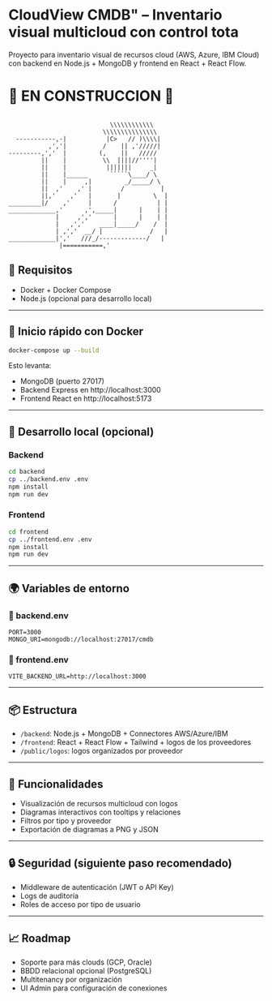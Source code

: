 
# CloudView CMDB" – Inventario visual multicloud con control tota

Proyecto para inventario visual de recursos cloud (AWS, Azure, IBM Cloud) con backend en Node.js + MongoDB y frontend en React + React Flow.

# 🚧 EN CONSTRUCCION 🚧


```
                     
                            \\\\\\\\\\\\
                          \\\\\\\\\\\\\\\
  -----------,-|           |C>   // )\\\\|
           ,','|          /    || ,'/////|
---------,','  |         (,    ||   /////
         ||    |          \\  ||||//''''|
         ||    |           |||||||     _|
         ||    |______      `````\____/ \
         ||    |     ,|         _/_____/ \
         ||  ,'    ,' |        /          |
         ||,'    ,'   |       |         \  |
_________|/    ,'     |      /           | |
_____________,'      ,',_____|      |    | |
             |     ,','      |      |    | |
             |   ,','    ____|_____/    /  |
             | ,','  __/ |             /   |
_____________|','   ///_/-------------/   |
              |===========,'
```

## 🧱 Requisitos

- Docker + Docker Compose
- Node.js (opcional para desarrollo local)

---

## 🚀 Inicio rápido con Docker

```bash
docker-compose up --build
```

Esto levanta:
- MongoDB (puerto 27017)
- Backend Express en http://localhost:3000
- Frontend React en http://localhost:5173

---

## 🧪 Desarrollo local (opcional)

### Backend

```bash
cd backend
cp ../backend.env .env
npm install
npm run dev
```

### Frontend

```bash
cd frontend
cp ../frontend.env .env
npm install
npm run dev
```

---

## 🌍 Variables de entorno

### 📁 backend.env

```
PORT=3000
MONGO_URI=mongodb://localhost:27017/cmdb
```

### 📁 frontend.env

```
VITE_BACKEND_URL=http://localhost:3000
```

---

## 📦 Estructura

- `/backend`: Node.js + MongoDB + Connectores AWS/Azure/IBM
- `/frontend`: React + React Flow + Tailwind + logos de los proveedores
- `/public/logos`: logos organizados por proveedor

---

## 🧩 Funcionalidades

- Visualización de recursos multicloud con logos
- Diagramas interactivos con tooltips y relaciones
- Filtros por tipo y proveedor
- Exportación de diagramas a PNG y JSON

---

## 🔒 Seguridad (siguiente paso recomendado)

- Middleware de autenticación (JWT o API Key)
- Logs de auditoría
- Roles de acceso por tipo de usuario

---

## 📈 Roadmap

- Soporte para más clouds (GCP, Oracle)
- BBDD relacional opcional (PostgreSQL)
- Multitenancy por organización
- UI Admin para configuración de conexiones

